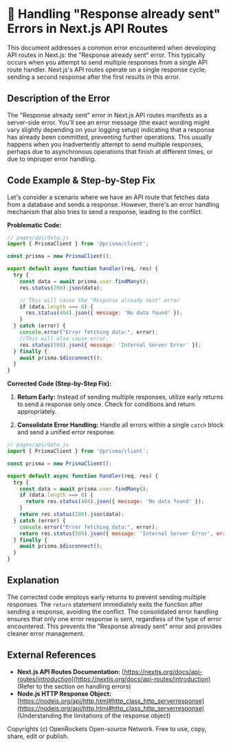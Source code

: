# 🐞 Handling "Response already sent" Errors in Next.js API Routes


This document addresses a common error encountered when developing API routes in Next.js: the "Response already sent" error. This typically occurs when you attempt to send multiple responses from a single API route handler.  Next.js's API routes operate on a single response cycle; sending a second response after the first results in this error.


## Description of the Error

The "Response already sent" error in Next.js API routes manifests as a server-side error.  You'll see an error message (the exact wording might vary slightly depending on your logging setup) indicating that a response has already been committed, preventing further operations. This usually happens when you inadvertently attempt to send multiple responses, perhaps due to asynchronous operations that finish at different times, or due to improper error handling.


## Code Example & Step-by-Step Fix

Let's consider a scenario where we have an API route that fetches data from a database and sends a response.  However, there's an error handling mechanism that also tries to send a response, leading to the conflict.


**Problematic Code:**

```javascript
// pages/api/data.js
import { PrismaClient } from '@prisma/client';

const prisma = new PrismaClient();

export default async function handler(req, res) {
  try {
    const data = await prisma.user.findMany();
    res.status(200).json(data);

    // This will cause the "Response already sent" error
    if (data.length === 0) {
      res.status(404).json({ message: 'No data found' });
    }
  } catch (error) {
    console.error("Error fetching data:", error);
    //This will also cause error.
    res.status(500).json({ message: 'Internal Server Error' });
  } finally {
    await prisma.$disconnect();
  }
}
```

**Corrected Code (Step-by-Step Fix):**

1. **Return Early:** Instead of sending multiple responses, utilize early returns to send a response only once.  Check for conditions and return appropriately.

2. **Consolidate Error Handling:** Handle all errors within a single `catch` block and send a unified error response.

```javascript
// pages/api/data.js
import { PrismaClient } from '@prisma/client';

const prisma = new PrismaClient();

export default async function handler(req, res) {
  try {
    const data = await prisma.user.findMany();
    if (data.length === 0) {
      return res.status(404).json({ message: 'No data found' });
    }
    return res.status(200).json(data);
  } catch (error) {
    console.error("Error fetching data:", error);
    return res.status(500).json({ message: 'Internal Server Error', error: error.message }); //Include error message for debugging
  } finally {
    await prisma.$disconnect();
  }
}
```


## Explanation

The corrected code employs early returns to prevent sending multiple responses. The `return` statement immediately exits the function after sending a response, avoiding the conflict.  The consolidated error handling ensures that only one error response is sent, regardless of the type of error encountered.  This prevents the "Response already sent" error and provides cleaner error management.


## External References

* **Next.js API Routes Documentation:** [https://nextjs.org/docs/api-routes/introduction](https://nextjs.org/docs/api-routes/introduction)  (Refer to the section on handling errors)
* **Node.js HTTP Response Object:** [https://nodejs.org/api/http.html#http_class_http_serverresponse](https://nodejs.org/api/http.html#http_class_http_serverresponse) (Understanding the limitations of the response object)


Copyrights (c) OpenRockets Open-source Network. Free to use, copy, share, edit or publish.

